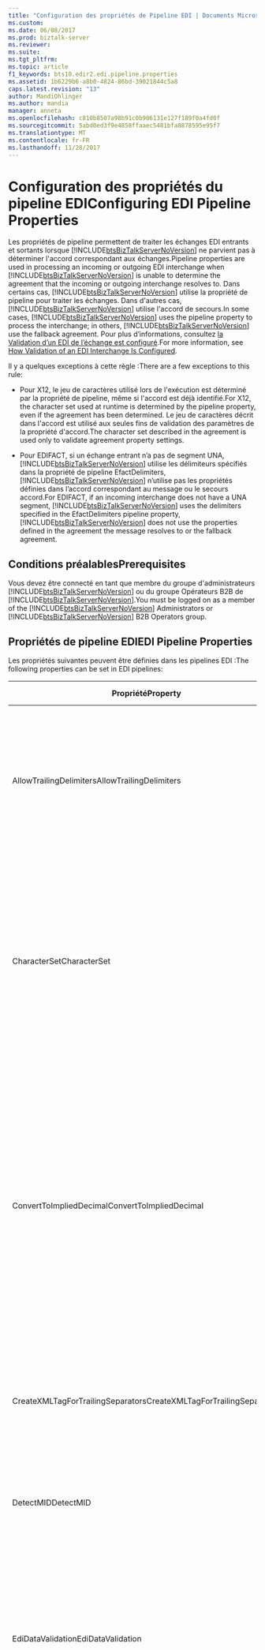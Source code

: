 ```yaml
---
title: "Configuration des propriétés de Pipeline EDI | Documents Microsoft"
ms.custom: 
ms.date: 06/08/2017
ms.prod: biztalk-server
ms.reviewer: 
ms.suite: 
ms.tgt_pltfrm: 
ms.topic: article
f1_keywords: bts10.edir2.edi.pipeline.properties
ms.assetid: 1b6229b6-a8b0-4824-86bd-39021844c5a8
caps.latest.revision: "13"
author: MandiOhlinger
ms.author: mandia
manager: anneta
ms.openlocfilehash: c810b8507a98b91c0b906131e127f189f0a4fd0f
ms.sourcegitcommit: 5abd0ed3f9e4858ffaaec5481bfa8878595e95f7
ms.translationtype: MT
ms.contentlocale: fr-FR
ms.lasthandoff: 11/28/2017
---
```

# <a name="configuring-edi-pipeline-properties"></a><span data-ttu-id="10f08-102">Configuration des propriétés du pipeline EDI</span><span class="sxs-lookup"><span data-stu-id="10f08-102">Configuring EDI Pipeline Properties</span></span>
<span data-ttu-id="10f08-103">Les propriétés de pipeline permettent de traiter les échanges EDI entrants et sortants lorsque [!INCLUDE[btsBizTalkServerNoVersion](../includes/btsbiztalkservernoversion-md.md)] ne parvient pas à déterminer l'accord correspondant aux échanges.</span><span class="sxs-lookup"><span data-stu-id="10f08-103">Pipeline properties are used in processing an incoming or outgoing EDI interchange when [!INCLUDE[btsBizTalkServerNoVersion](../includes/btsbiztalkservernoversion-md.md)] is unable to determine the agreement that the incoming or outgoing interchange resolves to.</span></span> <span data-ttu-id="10f08-104">Dans certains cas, [!INCLUDE[btsBizTalkServerNoVersion](../includes/btsbiztalkservernoversion-md.md)] utilise la propriété de pipeline pour traiter les échanges. Dans d'autres cas, [!INCLUDE[btsBizTalkServerNoVersion](../includes/btsbiztalkservernoversion-md.md)] utilise l'accord de secours.</span><span class="sxs-lookup"><span data-stu-id="10f08-104">In some cases, [!INCLUDE[btsBizTalkServerNoVersion](../includes/btsbiztalkservernoversion-md.md)] uses the pipeline property to process the interchange; in others, [!INCLUDE[btsBizTalkServerNoVersion](../includes/btsbiztalkservernoversion-md.md)] use the fallback agreement.</span></span> <span data-ttu-id="10f08-105">Pour plus d’informations, consultez [la Validation d’un EDI de l’échange est configuré](../core/how-validation-of-an-edi-interchange-is-configured.md).</span><span class="sxs-lookup"><span data-stu-id="10f08-105">For more information, see [How Validation of an EDI Interchange Is Configured](../core/how-validation-of-an-edi-interchange-is-configured.md).</span></span>  
  
 <span data-ttu-id="10f08-106">Il y a quelques exceptions à cette règle :</span><span class="sxs-lookup"><span data-stu-id="10f08-106">There are a few exceptions to this rule:</span></span>  
  
-   <span data-ttu-id="10f08-107">Pour X12, le jeu de caractères utilisé lors de l'exécution est déterminé par la propriété de pipeline, même si l'accord est déjà identifié.</span><span class="sxs-lookup"><span data-stu-id="10f08-107">For X12, the character set used at runtime is determined by the pipeline property, even if the agreement has been determined.</span></span> <span data-ttu-id="10f08-108">Le jeu de caractères décrit dans l'accord est utilisé aux seules fins de validation des paramètres de la propriété d'accord.</span><span class="sxs-lookup"><span data-stu-id="10f08-108">The character set described in the agreement is used only to validate agreement property settings.</span></span>  
  
-   <span data-ttu-id="10f08-109">Pour EDIFACT, si un échange entrant n’a pas de segment UNA, [!INCLUDE[btsBizTalkServerNoVersion](../includes/btsbiztalkservernoversion-md.md)] utilise les délimiteurs spécifiés dans la propriété de pipeline EfactDelimiters, [!INCLUDE[btsBizTalkServerNoVersion](../includes/btsbiztalkservernoversion-md.md)] n’utilise pas les propriétés définies dans l’accord correspondant au message ou le secours accord.</span><span class="sxs-lookup"><span data-stu-id="10f08-109">For EDIFACT, if an incoming interchange does not have a UNA segment, [!INCLUDE[btsBizTalkServerNoVersion](../includes/btsbiztalkservernoversion-md.md)] uses the delimiters specified in the EfactDelimiters pipeline property, [!INCLUDE[btsBizTalkServerNoVersion](../includes/btsbiztalkservernoversion-md.md)] does not use the properties defined in the agreement the message resolves to or the fallback agreement.</span></span>  
  
## <a name="prerequisites"></a><span data-ttu-id="10f08-110">Conditions préalables</span><span class="sxs-lookup"><span data-stu-id="10f08-110">Prerequisites</span></span>  
 <span data-ttu-id="10f08-111">Vous devez être connecté en tant que membre du groupe d'administrateurs [!INCLUDE[btsBizTalkServerNoVersion](../includes/btsbiztalkservernoversion-md.md)] ou du groupe Opérateurs B2B de  [!INCLUDE[btsBizTalkServerNoVersion](../includes/btsbiztalkservernoversion-md.md)].</span><span class="sxs-lookup"><span data-stu-id="10f08-111">You must be logged on as a member of the [!INCLUDE[btsBizTalkServerNoVersion](../includes/btsbiztalkservernoversion-md.md)] Administrators or [!INCLUDE[btsBizTalkServerNoVersion](../includes/btsbiztalkservernoversion-md.md)] B2B Operators group.</span></span>  
  
## <a name="edi-pipeline-properties"></a><span data-ttu-id="10f08-112">Propriétés de pipeline EDI</span><span class="sxs-lookup"><span data-stu-id="10f08-112">EDI Pipeline Properties</span></span>  
 <span data-ttu-id="10f08-113">Les propriétés suivantes peuvent être définies dans les pipelines EDI :</span><span class="sxs-lookup"><span data-stu-id="10f08-113">The following properties can be set in EDI pipelines:</span></span>  
  
|<span data-ttu-id="10f08-114">Propriété</span><span class="sxs-lookup"><span data-stu-id="10f08-114">Property</span></span>|<span data-ttu-id="10f08-115">Utiliser</span><span class="sxs-lookup"><span data-stu-id="10f08-115">Use</span></span>|<span data-ttu-id="10f08-116">Valeurs</span><span class="sxs-lookup"><span data-stu-id="10f08-116">Values</span></span>|<span data-ttu-id="10f08-117">Pipeline - Étape</span><span class="sxs-lookup"><span data-stu-id="10f08-117">Pipeline - Stage</span></span>|  
|--------------|---------|------------|-----------------------|  
|<span data-ttu-id="10f08-118">AllowTrailingDelimiters</span><span class="sxs-lookup"><span data-stu-id="10f08-118">AllowTrailingDelimiters</span></span>|<span data-ttu-id="10f08-119">Génère des séparateurs de fin sur l'échange reçu.</span><span class="sxs-lookup"><span data-stu-id="10f08-119">Generates trailing separators on the interchange received.</span></span>|<span data-ttu-id="10f08-120">False (valeur par défaut)</span><span class="sxs-lookup"><span data-stu-id="10f08-120">False (default)</span></span><br /><br /> <span data-ttu-id="10f08-121">True</span><span class="sxs-lookup"><span data-stu-id="10f08-121">True</span></span>|<span data-ttu-id="10f08-122">EdiReceive - Désassembler</span><span class="sxs-lookup"><span data-stu-id="10f08-122">EdiReceive- Disassemble</span></span><br /><br /> <span data-ttu-id="10f08-123">AS2EdiReceive - Désassembler</span><span class="sxs-lookup"><span data-stu-id="10f08-123">AS2EdiReceive -Disassemble</span></span><br /><br /> <span data-ttu-id="10f08-124">EdiSend - Assembler</span><span class="sxs-lookup"><span data-stu-id="10f08-124">EdiSend - Assemble</span></span><br /><br /> <span data-ttu-id="10f08-125">AS2EdiSend - Assembler</span><span class="sxs-lookup"><span data-stu-id="10f08-125">AS2EdiSend - Assemble</span></span>|  
|<span data-ttu-id="10f08-126">CharacterSet</span><span class="sxs-lookup"><span data-stu-id="10f08-126">CharacterSet</span></span>|<span data-ttu-id="10f08-127">Spécifie le jeu de caractères à utiliser lors de la validation des échanges EDI sortants au moment de l'exécution.</span><span class="sxs-lookup"><span data-stu-id="10f08-127">Specifies the character set to be used during run-time validation of outgoing EDI interchanges.</span></span><br /><br /> <span data-ttu-id="10f08-128">Cette propriété est utilisée pour le traitement des échanges X12 uniquement, pas pour les échanges EDIFACT.</span><span class="sxs-lookup"><span data-stu-id="10f08-128">This property is used for X12 processing only, not for EDIFACT.</span></span>|<span data-ttu-id="10f08-129">UTF8 (valeur par défaut)</span><span class="sxs-lookup"><span data-stu-id="10f08-129">UTF8 (default)</span></span><br /><br /> <span data-ttu-id="10f08-130">Basic</span><span class="sxs-lookup"><span data-stu-id="10f08-130">Basic</span></span><br /><br /> <span data-ttu-id="10f08-131">Étendue</span><span class="sxs-lookup"><span data-stu-id="10f08-131">Extended</span></span>|<span data-ttu-id="10f08-132">EdiReceive - désassembler</span><span class="sxs-lookup"><span data-stu-id="10f08-132">EdiReceive - Disassemble</span></span><br /><br /> <span data-ttu-id="10f08-133">AS2EdiReceive - Désassembler</span><span class="sxs-lookup"><span data-stu-id="10f08-133">AS2EdiReceive -Disassemble</span></span><br /><br /> <span data-ttu-id="10f08-134">EdiSend - Assembler</span><span class="sxs-lookup"><span data-stu-id="10f08-134">EdiSend - Assemble</span></span><br /><br /> <span data-ttu-id="10f08-135">AS2EdiSend - Assembler</span><span class="sxs-lookup"><span data-stu-id="10f08-135">AS2EdiSend - Assemble</span></span>|  
|<span data-ttu-id="10f08-136">ConvertToImpliedDecimal</span><span class="sxs-lookup"><span data-stu-id="10f08-136">ConvertToImpliedDecimal</span></span>|<span data-ttu-id="10f08-137">Dans le cas d'un échange entrant, convertit un nombre EDI spécifié au format Nn en une valeur numérique de base 10 dans le fichier XML intermédiaire dans BizTalk Server.</span><span class="sxs-lookup"><span data-stu-id="10f08-137">For an incoming interchange, converts an EDI number that is specified with the format Nn into a base-10 numeric value in the intermediate XML in BizTalk Server.</span></span><br /><br /> <span data-ttu-id="10f08-138">Cette propriété est utilisée pour le traitement des échanges X12 uniquement, pas pour les échanges EDIFACT.</span><span class="sxs-lookup"><span data-stu-id="10f08-138">This property is used for X12 processing only, not for EDIFACT.</span></span>|<span data-ttu-id="10f08-139">False (valeur par défaut)</span><span class="sxs-lookup"><span data-stu-id="10f08-139">False (default)</span></span><br /><br /> <span data-ttu-id="10f08-140">True</span><span class="sxs-lookup"><span data-stu-id="10f08-140">True</span></span>|<span data-ttu-id="10f08-141">EdiReceive - désassembler</span><span class="sxs-lookup"><span data-stu-id="10f08-141">EdiReceive - Disassemble</span></span><br /><br /> <span data-ttu-id="10f08-142">AS2EdiReceive - désassembler</span><span class="sxs-lookup"><span data-stu-id="10f08-142">AS2EdiReceive - Disassemble</span></span>|  
|<span data-ttu-id="10f08-143">CreateXMLTagForTrailingSeparators</span><span class="sxs-lookup"><span data-stu-id="10f08-143">CreateXMLTagForTrailingSeparators</span></span>|<span data-ttu-id="10f08-144">Crée des balises XML vides pour chacun des séparateurs de fin (si vous avez défini **AllowTrailingDelimiters** sur true).</span><span class="sxs-lookup"><span data-stu-id="10f08-144">Creates empty XML tags for each of the trailing separators (if you have set **AllowTrailingDelimiters** to true).</span></span>|<span data-ttu-id="10f08-145">False (valeur par défaut)</span><span class="sxs-lookup"><span data-stu-id="10f08-145">False (default)</span></span><br /><br /> <span data-ttu-id="10f08-146">True</span><span class="sxs-lookup"><span data-stu-id="10f08-146">True</span></span>|<span data-ttu-id="10f08-147">EdiReceive - désassembler</span><span class="sxs-lookup"><span data-stu-id="10f08-147">EdiReceive - Disassemble</span></span><br /><br /> <span data-ttu-id="10f08-148">AS2EdiReceive - désassembler</span><span class="sxs-lookup"><span data-stu-id="10f08-148">AS2EdiReceive - Disassemble</span></span>|  
|<span data-ttu-id="10f08-149">DetectMID</span><span class="sxs-lookup"><span data-stu-id="10f08-149">DetectMID</span></span>|<span data-ttu-id="10f08-150">Permet au Désassembleur EDI d'analyser plusieurs échanges dans un seul message.</span><span class="sxs-lookup"><span data-stu-id="10f08-150">Enables the EDI Disassembler to parse multiple interchanges in a single message.</span></span>|<span data-ttu-id="10f08-151">True (valeur par défaut)</span><span class="sxs-lookup"><span data-stu-id="10f08-151">True (default)</span></span><br /><br /> <span data-ttu-id="10f08-152">False</span><span class="sxs-lookup"><span data-stu-id="10f08-152">False</span></span>|<span data-ttu-id="10f08-153">EdiReceive - désassembler</span><span class="sxs-lookup"><span data-stu-id="10f08-153">EdiReceive - Disassemble</span></span><br /><br /> <span data-ttu-id="10f08-154">AS2EdiReceive - désassembler</span><span class="sxs-lookup"><span data-stu-id="10f08-154">AS2EdiReceive - Disassemble</span></span>|  
|<span data-ttu-id="10f08-155">EdiDataValidation</span><span class="sxs-lookup"><span data-stu-id="10f08-155">EdiDataValidation</span></span>|<span data-ttu-id="10f08-156">Active la validation de type EDI (éléments de données) pour les échanges EDI sortants, mais aussi la validation de la longueur de champ, le caractère facultatif et le nombre de répétitions.</span><span class="sxs-lookup"><span data-stu-id="10f08-156">Enables EDI type (data elements) validation of outgoing EDI interchanges, including validation of field length, optionality, and repeat count in addition to EDI data element validation.</span></span>|<span data-ttu-id="10f08-157">True (valeur par défaut)</span><span class="sxs-lookup"><span data-stu-id="10f08-157">True (default)</span></span><br /><br /> <span data-ttu-id="10f08-158">False</span><span class="sxs-lookup"><span data-stu-id="10f08-158">False</span></span>|<span data-ttu-id="10f08-159">EdiReceive - désassembler</span><span class="sxs-lookup"><span data-stu-id="10f08-159">EdiReceive - Disassemble</span></span><br /><br /> <span data-ttu-id="10f08-160">AS2EdiReceive - désassembler</span><span class="sxs-lookup"><span data-stu-id="10f08-160">AS2EdiReceive - Disassemble</span></span><br /><br /> <span data-ttu-id="10f08-161">EdiSend - Assembler</span><span class="sxs-lookup"><span data-stu-id="10f08-161">EdiSend - Assemble</span></span><br /><br /> <span data-ttu-id="10f08-162">AS2EdiSend - Assembler</span><span class="sxs-lookup"><span data-stu-id="10f08-162">AS2EdiSend - Assemble</span></span>|  
|<span data-ttu-id="10f08-163">EfactDelimiters</span><span class="sxs-lookup"><span data-stu-id="10f08-163">EfactDelimiters</span></span>|<span data-ttu-id="10f08-164">Indique les délimiteurs à utiliser dans le cadre du traitement d'un échange entrant.</span><span class="sxs-lookup"><span data-stu-id="10f08-164">Indicates the delimiters to be used in processing an incoming interchange.</span></span> <span data-ttu-id="10f08-165">Cette propriété est utilisée si un échange entrant n'a pas de segment UNA.</span><span class="sxs-lookup"><span data-stu-id="10f08-165">Used if an incoming interchange does not have a UNA segment.</span></span><br /><br /> <span data-ttu-id="10f08-166">Les délimiteurs sont les suivants :</span><span class="sxs-lookup"><span data-stu-id="10f08-166">The delimiters include the following:</span></span><br /><br /> <span data-ttu-id="10f08-167">-UNA1 (séparateur d’éléments de données composant)</span><span class="sxs-lookup"><span data-stu-id="10f08-167">-   UNA1 (Component data element separator)</span></span><br /><span data-ttu-id="10f08-168">-UNA2 (séparateur d’éléments de données)</span><span class="sxs-lookup"><span data-stu-id="10f08-168">-   UNA2 (Data element separator)</span></span><br /><span data-ttu-id="10f08-169">-UNA3 (notation décimale)</span><span class="sxs-lookup"><span data-stu-id="10f08-169">-   UNA3 (Decimal notation)</span></span><br /><span data-ttu-id="10f08-170">-UNA4 (indicateur de version)</span><span class="sxs-lookup"><span data-stu-id="10f08-170">-   UNA4 (Release indicator)</span></span><br /><span data-ttu-id="10f08-171">-UNA5 (séparateur de répétition)</span><span class="sxs-lookup"><span data-stu-id="10f08-171">-   UNA5 (Repetition separator)</span></span><br /><span data-ttu-id="10f08-172">-UNA6 (terminateur de Segment) **Remarque :** cette propriété est utilisée pour EDIFACT, le traitement uniquement, pas pour X12.</span><span class="sxs-lookup"><span data-stu-id="10f08-172">-   UNA6 (Segment terminator) **Note:**  This property is used for EDIFACT processing only, not for X12.</span></span>|<span data-ttu-id="10f08-173">0x3A, 0x2B, 0x2C, 0x3F, 0x20, 0x27 (valeurs par défaut)</span><span class="sxs-lookup"><span data-stu-id="10f08-173">0x3A, 0x2B, 0x2C, 0x3F, 0x20, 0x27 (defaults)</span></span>|<span data-ttu-id="10f08-174">EdiReceive - désassembler</span><span class="sxs-lookup"><span data-stu-id="10f08-174">EdiReceive - Disassemble</span></span><br /><br /> <span data-ttu-id="10f08-175">AS2EdiReceive - désassembler</span><span class="sxs-lookup"><span data-stu-id="10f08-175">AS2EdiReceive - Disassemble</span></span>|  
<span data-ttu-id="10f08-176">IgnoreMessageEncoding</span><span class="sxs-lookup"><span data-stu-id="10f08-176">IgnoreMessageEncoding</span></span>|<span data-ttu-id="10f08-177">Spécifie que le composant BatchMarker ne définira pas EDI. Propriété de contexte Type_codage \<X12\> ou \<EDIFACT\>.</span><span class="sxs-lookup"><span data-stu-id="10f08-177">Specifies that the BatchMarker component will not set the EDI.EncodingType context property to \<X12\> or \<EDIFACT\>.</span></span> <span data-ttu-id="10f08-178">Cette propriété s'applique aux pipelines personnalisés utilisés dans le cadre du traitement des messages non-EDI.</span><span class="sxs-lookup"><span data-stu-id="10f08-178">This applies to custom pipelines when processing non-EDI messages.</span></span>|<span data-ttu-id="10f08-179">False (valeur par défaut)</span><span class="sxs-lookup"><span data-stu-id="10f08-179">False (default)</span></span><br /><br /> <span data-ttu-id="10f08-180">True</span><span class="sxs-lookup"><span data-stu-id="10f08-180">True</span></span>|<span data-ttu-id="10f08-181">EdiReceive - RésoudreTiers</span><span class="sxs-lookup"><span data-stu-id="10f08-181">EdiReceive - ResolveParty</span></span><br /><br /> <span data-ttu-id="10f08-182">AS2EdiReceive - RésoudreTiers</span><span class="sxs-lookup"><span data-stu-id="10f08-182">AS2EdiReceive - ResolveParty</span></span>|  
|<span data-ttu-id="10f08-183">MaskSecurityInformation</span><span class="sxs-lookup"><span data-stu-id="10f08-183">MaskSecurityInformation</span></span>|<span data-ttu-id="10f08-184">Masque les informations de sécurité d'autorisation/de mot de passe dans la propriété de contexte d'un échange EDI entrant afin d'empêcher toute divulgation d'informations.</span><span class="sxs-lookup"><span data-stu-id="10f08-184">Mask authorization/password security information in the context property of an incoming EDI interchange to prevent information disclosure.</span></span> <span data-ttu-id="10f08-185">Cette propriété s'applique aux champs ISA1, ISA2, ISA3 et ISA4 pour les échanges X12, et aux champs UNB6 pour les échanges EDIFACT.</span><span class="sxs-lookup"><span data-stu-id="10f08-185">Applies to the ISA1, ISA2, ISA3, and ISA4 fields for X12 interchanges; and the UNB6 fields for EDIFACT interchanges.</span></span>|<span data-ttu-id="10f08-186">True (valeur par défaut)</span><span class="sxs-lookup"><span data-stu-id="10f08-186">True (default)</span></span><br /><br /> <span data-ttu-id="10f08-187">False</span><span class="sxs-lookup"><span data-stu-id="10f08-187">False</span></span>|<span data-ttu-id="10f08-188">EdiReceive - désassembler</span><span class="sxs-lookup"><span data-stu-id="10f08-188">EdiReceive - Disassemble</span></span><br /><br /> <span data-ttu-id="10f08-189">AS2EdiReceive - désassembler</span><span class="sxs-lookup"><span data-stu-id="10f08-189">AS2EdiReceive - Disassemble</span></span>|  
|<span data-ttu-id="10f08-190">PreserveInterchange</span><span class="sxs-lookup"><span data-stu-id="10f08-190">PreserveInterchange</span></span>|<span data-ttu-id="10f08-191">Spécifie qu'un lot reçu sera traité sous forme d'unité globale.</span><span class="sxs-lookup"><span data-stu-id="10f08-191">Specifies that a batch received will be processed as a single unit.</span></span>|<span data-ttu-id="10f08-192">False (valeur par défaut)</span><span class="sxs-lookup"><span data-stu-id="10f08-192">False (default)</span></span><br /><br /> <span data-ttu-id="10f08-193">True</span><span class="sxs-lookup"><span data-stu-id="10f08-193">True</span></span>|<span data-ttu-id="10f08-194">EdiReceive - désassembler</span><span class="sxs-lookup"><span data-stu-id="10f08-194">EdiReceive - Disassemble</span></span><br /><br /> <span data-ttu-id="10f08-195">AS2EdiReceive - désassembler</span><span class="sxs-lookup"><span data-stu-id="10f08-195">AS2EdiReceive - Disassemble</span></span>|  
|<span data-ttu-id="10f08-196">RouteAckOn2WayPort</span><span class="sxs-lookup"><span data-stu-id="10f08-196">RouteAckOn2WayPort</span></span>|<span data-ttu-id="10f08-197">Renvoie un accusé de réception EDI via la connexion ouverte d'un port de réception bidirectionnel de requête-réponse.</span><span class="sxs-lookup"><span data-stu-id="10f08-197">Returns an EDI acknowledgment over the open connection of a two-way request-response receive port.</span></span>|<span data-ttu-id="10f08-198">True (valeur par défaut)</span><span class="sxs-lookup"><span data-stu-id="10f08-198">True (default)</span></span><br /><br /> <span data-ttu-id="10f08-199">False</span><span class="sxs-lookup"><span data-stu-id="10f08-199">False</span></span>|<span data-ttu-id="10f08-200">EdiReceive - désassembler</span><span class="sxs-lookup"><span data-stu-id="10f08-200">EdiReceive - Disassemble</span></span><br /><br /> <span data-ttu-id="10f08-201">AS2EdiReceive - désassembler</span><span class="sxs-lookup"><span data-stu-id="10f08-201">AS2EdiReceive - Disassemble</span></span>|  
|<span data-ttu-id="10f08-202">UseDotAsDecimalSeperator</span><span class="sxs-lookup"><span data-stu-id="10f08-202">UseDotAsDecimalSeperator</span></span>|<span data-ttu-id="10f08-203">Lorsque cette propriété a la valeur True, l’EDI pipeline de réception utilise une notation décimale de «. »</span><span class="sxs-lookup"><span data-stu-id="10f08-203">When set to True, the EDI receive pipeline uses a decimal notation of “.”</span></span> <span data-ttu-id="10f08-204">au lieu de la notation décimale du document entrant.</span><span class="sxs-lookup"><span data-stu-id="10f08-204">instead of the decimal notation of the incoming document.</span></span>|<span data-ttu-id="10f08-205">False (valeur par défaut)</span><span class="sxs-lookup"><span data-stu-id="10f08-205">False (default)</span></span><br /><br /> <span data-ttu-id="10f08-206">True</span><span class="sxs-lookup"><span data-stu-id="10f08-206">True</span></span>|<span data-ttu-id="10f08-207">EdiReceive-désassembler</span><span class="sxs-lookup"><span data-stu-id="10f08-207">EdiReceive – Disassemble</span></span><br /><br /> <span data-ttu-id="10f08-208">AS2EdiReceive - désassembler</span><span class="sxs-lookup"><span data-stu-id="10f08-208">AS2EdiReceive - Disassemble</span></span>|  
|<span data-ttu-id="10f08-209">UseIsa11AsRepetitionSeparator</span><span class="sxs-lookup"><span data-stu-id="10f08-209">UseIsa11AsRepetitionSeparator</span></span>|<span data-ttu-id="10f08-210">Spécifie l'utilisation d'ISA11 comme séparateur de répétition au lieu d'un identificateur standard.</span><span class="sxs-lookup"><span data-stu-id="10f08-210">Specifies that ISA11 is used as a Repetition separator instead of a Standard identifier.</span></span> <span data-ttu-id="10f08-211">**Remarque :** cette propriété est utilisée pour X12 traitement uniquement, pas pour EDIFACT.</span><span class="sxs-lookup"><span data-stu-id="10f08-211">**Note:**  This property is used for X12 processing only, not for EDIFACT.</span></span>|<span data-ttu-id="10f08-212">False (valeur par défaut)</span><span class="sxs-lookup"><span data-stu-id="10f08-212">False (default)</span></span><br /><br /> <span data-ttu-id="10f08-213">True</span><span class="sxs-lookup"><span data-stu-id="10f08-213">True</span></span>|<span data-ttu-id="10f08-214">EdiReceive - désassembler</span><span class="sxs-lookup"><span data-stu-id="10f08-214">EdiReceive - Disassemble</span></span><br /><br /> <span data-ttu-id="10f08-215">AS2EdiReceive - désassembler</span><span class="sxs-lookup"><span data-stu-id="10f08-215">AS2EdiReceive - Disassemble</span></span>|  
|<span data-ttu-id="10f08-216">XmlSchemaValidation</span><span class="sxs-lookup"><span data-stu-id="10f08-216">XmlSchemaValidation</span></span>|<span data-ttu-id="10f08-217">Permet la validation étendue (BTS-XSD) des échanges EDI sortants.</span><span class="sxs-lookup"><span data-stu-id="10f08-217">Enables extended (BTS-XSD) validation of outgoing EDI interchanges.</span></span> <span data-ttu-id="10f08-218">Cette propriété s'applique uniquement si le schéma a été personnalisé à l'aide d'éléments d'un type de données autre qu'EDI.</span><span class="sxs-lookup"><span data-stu-id="10f08-218">This applies only if the schema has been customized with elements whose data type is not an EDI data type.</span></span> <span data-ttu-id="10f08-219">Ces éléments ajoutés ne sont pas destinés à être validés via la validation EDI. Ils sont donc soumis à la validation étendue.</span><span class="sxs-lookup"><span data-stu-id="10f08-219">These added elements are not be validated by EDI validation, so will be covered by extended validation.</span></span>|<span data-ttu-id="10f08-220">False (valeur par défaut)</span><span class="sxs-lookup"><span data-stu-id="10f08-220">False (default)</span></span><br /><br /> <span data-ttu-id="10f08-221">True</span><span class="sxs-lookup"><span data-stu-id="10f08-221">True</span></span>|<span data-ttu-id="10f08-222">EdiReceive - désassembler</span><span class="sxs-lookup"><span data-stu-id="10f08-222">EdiReceive - Disassemble</span></span><br /><br /> <span data-ttu-id="10f08-223">AS2EdiReceive - désassembler</span><span class="sxs-lookup"><span data-stu-id="10f08-223">AS2EdiReceive - Disassemble</span></span><br /><br /> <span data-ttu-id="10f08-224">EdiSend - Assembler</span><span class="sxs-lookup"><span data-stu-id="10f08-224">EdiSend - Assemble</span></span><br /><br /> <span data-ttu-id="10f08-225">AS2EdiSend - Assembler</span><span class="sxs-lookup"><span data-stu-id="10f08-225">AS2EdiSend - Assemble</span></span>|  
  
### <a name="to-set-a-pipeline-property"></a><span data-ttu-id="10f08-226">Pour définir une propriété de pipeline</span><span class="sxs-lookup"><span data-stu-id="10f08-226">To set a pipeline property</span></span>  
  
1.  <span data-ttu-id="10f08-227">Dans [!INCLUDE[btsBizTalkServerNoVersion](../includes/btsbiztalkservernoversion-md.md)] Console d’Administration, cliquez sur l’emplacement de réception port d’envoi ou à l’aide du pipeline que vous souhaitez définir les propriétés de, puis cliquez sur **propriétés**.</span><span class="sxs-lookup"><span data-stu-id="10f08-227">In [!INCLUDE[btsBizTalkServerNoVersion](../includes/btsbiztalkservernoversion-md.md)] Administration Console, right-click the receive location or send port using the pipeline that you want to set properties for, and then click **Properties**.</span></span>  
  
2.  <span data-ttu-id="10f08-228">Cliquez sur le bouton représentant des points de suspension (…) en regard du pipeline pour lequel définir les propriétés.</span><span class="sxs-lookup"><span data-stu-id="10f08-228">Click the ellipsis button (…) next to the pipeline that you want to set properties for.</span></span>  
  
3.  <span data-ttu-id="10f08-229">Dans le **configurer le Pipeline** boîte de dialogue, entrez la valeur de la propriété, puis cliquez sur **OK**.</span><span class="sxs-lookup"><span data-stu-id="10f08-229">In the **Configure Pipeline** dialog box, enter the value for the property, and then click **OK**.</span></span>  
  
## <a name="see-also"></a><span data-ttu-id="10f08-230">Voir aussi</span><span class="sxs-lookup"><span data-stu-id="10f08-230">See Also</span></span>  
 [<span data-ttu-id="10f08-231">Configuration de la validation d’un échange EDI</span><span class="sxs-lookup"><span data-stu-id="10f08-231">How Validation of an EDI Interchange Is Configured</span></span>](../core/how-validation-of-an-edi-interchange-is-configured.md)